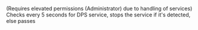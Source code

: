 (Requires elevated permissions (Administrator) due to handling of services)
Checks every 5 seconds for DPS service, stops the service if it's detected, else passes

